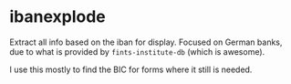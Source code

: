 # ibanexplode

Extract all info based on the iban for display.
Focused on German banks, due to what is provided by
`fints-institute-db` (which is awesome).

I use this mostly to find the BIC for forms where it
still is needed.
